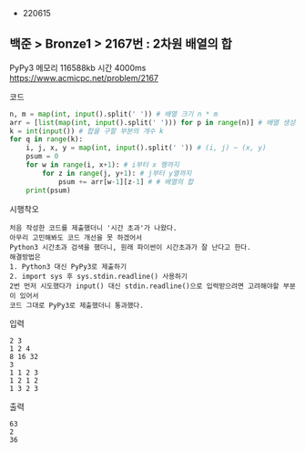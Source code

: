 - 220615
##  백준 > Bronze1 > 2167번 : 2차원 배열의 합
PyPy3 메모리 116588kb 시간 4000ms  
https://www.acmicpc.net/problem/2167  

코드
```python
n, m = map(int, input().split(' ')) # 배열 크기 n * m
arr = [list(map(int, input().split(' '))) for p in range(n)] # 배열 생성
k = int(input()) # 합을 구할 부분의 개수 k
for q in range(k):
    i, j, x, y = map(int, input().split(' ')) # (i, j) ~ (x, y)
    psum = 0
    for w in range(i, x+1): # i부터 x 행까지
        for z in range(j, y+1): # j부터 y열까지
            psum += arr[w-1][z-1] # # 배열의 합
    print(psum)
```

시행착오
```
처음 작성한 코드를 제출했더니 '시간 초과'가 나왔다.
아무리 고민해봐도 코드 개선을 못 하겠어서
Python3 시간초과 검색을 했더니, 원래 파이썬이 시간초과가 잘 난다고 한다.
해결방법은
1. Python3 대신 PyPy3로 제출하기
2. import sys 후 sys.stdin.readline() 사용하기
2번 먼저 시도했다가 input() 대신 stdin.readline()으로 입력받으려면 고려해야할 부분이 있어서
코드 그대로 PyPy3로 제출했더니 통과했다.
```

입력
```
2 3
1 2 4
8 16 32
3
1 1 2 3
1 2 1 2
1 3 2 3
```

출력
```
63
2
36
```